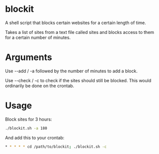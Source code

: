 blockit
=======

A shell script that blocks certain websites for a certain length of time.

Takes a list of sites from a text file called sites and blocks access to them for a certain number of minutes. 

Arguments
=========
Use --add / -a followed by the number of minutes to add a block. 

Use --check / -c to check if the sites should still be blocked.
This would ordinarily be done on the crontab.

Usage
=====
Block sites for 3 hours:
```bash
./blockit.sh -a 180
```

And add this to your crontab:
```bash
* * * * * cd /path/to/blockit; ./blockit.sh -c
```
